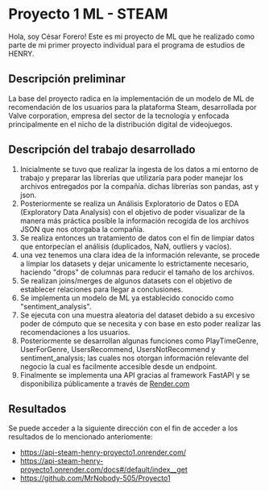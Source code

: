 # Proyecto 1 ML - STEAM

Hola, soy César Forero!
Este es mi proyecto de ML que he realizado como parte de mi primer proyecto individual para el programa de estudios de HENRY.

## Descripción preliminar
La base del proyecto radica en la implementación de un modelo de ML de recomendación de los usuarios para la plataforma Steam, desarrollada por Valve corporation, empresa del sector de la tecnología y enfocada principalmente en el nicho de la distribución digital de videojuegos.

## Descripción del trabajo desarrollado
1. Inicialmente se tuvo que realizar la ingesta de los datos a mi entorno de trabajo y preparar las librerías que utilizaría para poder manejar los archivos entregados por la compañía. dichas librerías son pandas, ast y json.
2. Posteriormente se realiza un Análisis Exploratorio de Datos o EDA (Exploratory Data Analysis) con el objetivo de poder visualizar de la manera más práctica posible la información recogida de los archivos JSON que nos otorgaba la compañía.
3. Se realiza entonces un tratamiento de datos con el fin de limpiar datos que entorpecían el análisis (duplicados, NaN, outliers y vacíos).
4. una vez tenemos una clara idea de la información relevante, se procede a limpiar los datasets y dejar unicamente lo estrictamente necesario, haciendo "drops" de columnas para reducir el tamaño de los archivos.
5. Se realizan joins/merges de algunos datasets con el objetivo de establecer relaciones para llegar a conclusiones.
6. Se implementa un modelo de ML ya establecido conocido como "sentiment_analysis".
7. Se ejecuta con una muestra aleatoria del dataset debido a su excesivo poder de cómputo que se necesita y con base en esto poder realizar las recomendaciones a los usuarios.
8. Posteriormente se desarrollan algunas funciones como PlayTimeGenre, UserForGenre, UsersRecommend, UsersNotRecommend y sentiment_analysis; las cuales nos otorgan información relevante del negocio la cual es facilmente accesible desde un endpoint.
9. Finalmente se implementa una API gracias al framework FastAPI y se disponibiliza públicamente a través de [Render.com](https://api-steam-henry-proyecto1.onrender.com/)

## Resultados
Se puede acceder a la siguiente dirección con el fin de acceder a los resultados de lo mencionado anteriomente:
 - https://api-steam-henry-proyecto1.onrender.com/
 - https://api-steam-henry-proyecto1.onrender.com/docs#/default/index__get
 - https://github.com/MrNobody-505/Proyecto1